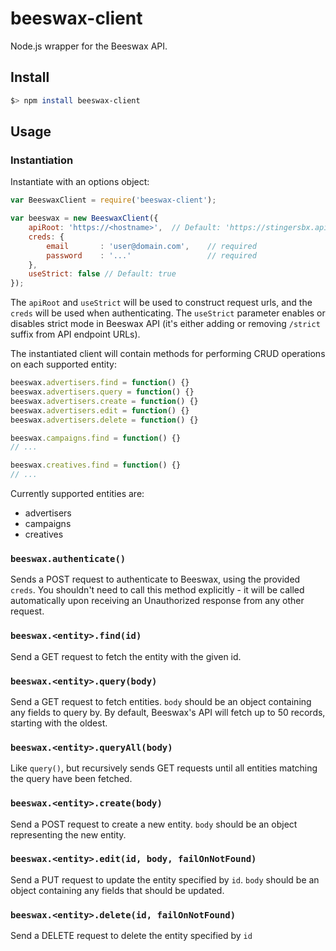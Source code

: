 beeswax-client
==============

Node.js wrapper for the Beeswax API.

Install
-------
```bash
$> npm install beeswax-client
```

Usage
-----

### Instantiation

Instantiate with an options object:
```javascript
var BeeswaxClient = require('beeswax-client');

var beeswax = new BeeswaxClient({
    apiRoot: 'https://<hostname>',  // Default: 'https://stingersbx.api.beeswax.com'
    creds: {
        email       : 'user@domain.com',    // required
        password    : '...'                 // required
    },
    useStrict: false // Default: true
});
```

The `apiRoot` and `useStrict` will be used to construct request urls, and the `creds` will be used when authenticating.
The `useStrict` parameter enables or disables strict mode in Beeswax API (it's either adding or removing `/strict` suffix from API endpoint URLs).

The instantiated client will contain methods for performing CRUD operations on each supported entity:
```javascript
beeswax.advertisers.find = function() {}
beeswax.advertisers.query = function() {}
beeswax.advertisers.create = function() {}
beeswax.advertisers.edit = function() {}
beeswax.advertisers.delete = function() {}

beeswax.campaigns.find = function() {}
// ...

beeswax.creatives.find = function() {}
// ...
```

Currently supported entities are:

- advertisers
- campaigns
- creatives


### `beeswax.authenticate()`
Sends a POST request to authenticate to Beeswax, using the provided `creds`.
You shouldn't need to call this method explicitly - it will be called automatically upon receiving an Unauthorized response from any other request.

### `beeswax.<entity>.find(id)`
Send a GET request to fetch the entity with the given id.

### `beeswax.<entity>.query(body)`
Send a GET request to fetch entities. `body` should be an object containing any fields to query by. By default, Beeswax's API will fetch up to 50 records, starting with the oldest.

### `beeswax.<entity>.queryAll(body)`
Like `query()`, but recursively sends GET requests until all entities matching the query have been fetched.

### `beeswax.<entity>.create(body)`
Send a POST request to create a new entity. `body` should be an object representing the new entity.

### `beeswax.<entity>.edit(id, body, failOnNotFound)`
Send a PUT request to update the entity specified by `id`. `body` should be an object containing any fields that should be updated.

### `beeswax.<entity>.delete(id, failOnNotFound)`
Send a DELETE request to delete the entity specified by `id`


